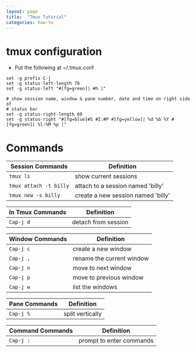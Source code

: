 ```yaml
---
layout: page
title:  "Tmux Tutorial"
categories: how-to
---
```


# tmux configuration

* Put the following at ~/.tmux.conf

```
set -g prefix C-j
set -g status-left-length 70
set -g status-left "#[fg=green]| #h |"

# show session name, window & pane number, date and time on right side of
# status bar
set -g status-right-length 60
set -g status-right "#[fg=blue]#S #I:#P #[fg=yellow]| %d %b %Y #[fg=green]| %l:%M %p |"
```

# Commands

| Session Commands | Definition |
|------------------|------------|
| `tmux ls` | show current sessions |
| `tmux attach -t billy`    | attach to a session named 'billy' |
| `tmux new -s billy`   | create a new session named 'billy' |



| In Tmux Commands | Definition |
|------------------|------------|
| `Cap-j d` | detach from session |


| Window Commands  | Definition |
|------------------|------------|
| `Cap-j c`     | create a new window |
| `Cap-j ,`     | rename the current window |
| `Cap-j n`     | move to next window |
| `Cap-j p`     | move to previous window |
| `Cap-j w`     | list the windows |


|  Pane Commands   | Definition |
|------------------|------------|
| `Cap-j %`     | split vertically |


|  Command Commands   | Definition |
|------------------|------------|
| `Cap-j :`     | prompt to enter commands |
